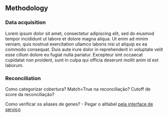 ## Methodology

### Data acquisition

Lorem ipsum dolor sit amet, consectetur adipiscing elit, sed do eiusmod tempor incididunt ut labore et dolore magna aliqua. Ut enim ad minim veniam, quis nostrud exercitation ullamco laboris nisi ut aliquip ex ea commodo consequat. Duis aute irure dolor in reprehenderit in voluptate velit esse cillum dolore eu fugiat nulla pariatur. Excepteur sint occaecat cupidatat non proident, sunt in culpa qui officia deserunt mollit anim id est laborum.

### Reconciliation

Como categorizar cobertura? Match=True na reconciliação? Cutoff de score da reconciliação? 

Como verificar os aliases de genes? 
    - Pegar o altlabel [pela interface de serviço](https://www.mediawiki.org/wiki/Wikidata_Query_Service/User_Manual#Extensions)
    